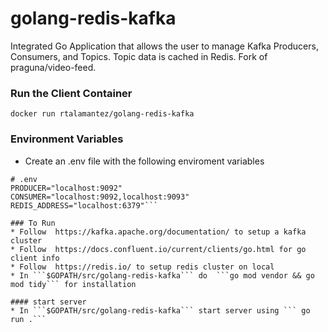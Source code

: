 # golang-redis-kafka
Integrated Go Application that allows the user to manage Kafka Producers, Consumers, and Topics. Topic data is cached in Redis. Fork of praguna/video-feed. 

### Run the Client Container
```docker run rtalamantez/golang-redis-kafka```

### Environment Variables
* Create an .env file with the following enviroment variables
```
# .env
PRODUCER="localhost:9092"
CONSUMER="localhost:9092,localhost:9093"
REDIS_ADDRESS="localhost:6379"```

### To Run
* Follow  https://kafka.apache.org/documentation/ to setup a kafka cluster
* Follow  https://docs.confluent.io/current/clients/go.html for go client info
* Follow  https://redis.io/ to setup redis cluster on local
* In ```$GOPATH/src/golang-redis-kafka``` do  ```go mod vendor && go mod tidy``` for installation 

#### start server
* In ```$GOPATH/src/golang-redis-kafka``` start server using ``` go run .```



